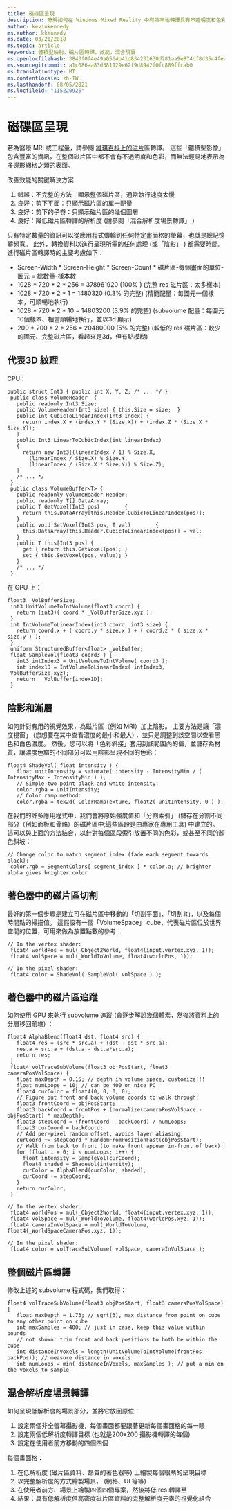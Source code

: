 ```yaml
---
title: 磁碟區呈現
description: 瞭解如何在 Windows Mixed Reality 中有效率地轉譯具有不透明度和色彩的豐富體積型影像。
author: kevinkennedy
ms.author: kkennedy
ms.date: 03/21/2018
ms.topic: article
keywords: 體積型映射，磁片區轉譯，效能，混合現實
ms.openlocfilehash: 3843f0f4e49a0564b41d834231630d281aa9e874df8d35c4feaa4fe5bba0ed68
ms.sourcegitcommit: a1c086aa83d381129e62f9d8942f0fc889ffcab0
ms.translationtype: MT
ms.contentlocale: zh-TW
ms.lasthandoff: 08/05/2021
ms.locfileid: "115220925"
---
```

# <a name="volume-rendering"></a>磁碟區呈現

若為醫療 MRI 或工程量，請參閱 [維琪百科上的磁片](https://en.wikipedia.org/wiki/Volume_rendering)區轉譯。 這些「體積型影像」包含豐富的資訊，在整個磁片區中都不會有不透明度和色彩，而無法輕易地表示為 [多邊形網格](https://en.wikipedia.org/wiki/Polygon_mesh)之類的表面。

改善效能的關鍵解決方案
1. 錯誤：不完整的方法：顯示整個磁片區，通常執行速度太慢
2. 良好：剪下平面：只顯示磁片區的單一配量
3. 良好：剪下的子卷：只顯示磁片區的幾個圖層
4. 良好：降低磁片區轉譯的解析度 (請參閱「混合解析度場景轉譯」 ) 

只有特定數量的資訊可以從應用程式傳輸到任何特定畫面格的螢幕，也就是總記憶體頻寬。 此外，轉換資料以進行呈現所需的任何處理 (或「陰影」 ) 都需要時間。 進行磁片區轉譯時的主要考慮如下：
* Screen-Width * Screen-Height * Screen-Count * 磁片區-每個畫面的單位-圖元 = 總數量-樣本數
* 1028 * 720 * 2 * 256 = 378961920 (100% )  (完整 res 磁片區：太多樣本) 
* 1028 * 720 * 2 * 1 = 1480320 (0.3% 的完整)  (精簡配量：每圖元一個樣本，可順暢地執行) 
* 1028 * 720 * 2 * 10 = 14803200 (3.9% 的完整)  (subvolume 配量：每圖元10個樣本、相當順暢地執行，並以3d 顯示) 
* 200 * 200 * 2 * 256 = 20480000 (5% 的完整)  (較低的 res 磁片區：較少的圖元、完整磁片區，看起來是3d，但有點模糊) 

## <a name="representing-3d-textures"></a>代表3D 紋理

CPU：

```
public struct Int3 { public int X, Y, Z; /* ... */ }
 public class VolumeHeader  {
   public readonly Int3 Size;
   public VolumeHeader(Int3 size) { this.Size = size;  }
   public int CubicToLinearIndex(Int3 index) {
     return index.X + (index.Y * (Size.X)) + (index.Z * (Size.X * Size.Y));
   }
   public Int3 LinearToCubicIndex(int linearIndex)
   {
     return new Int3((linearIndex / 1) % Size.X,
       (linearIndex / Size.X) % Size.Y,
       (linearIndex / (Size.X * Size.Y)) % Size.Z);
   }
   /* ... */
 }
 public class VolumeBuffer<T> {
   public readonly VolumeHeader Header;
   public readonly T[] DataArray;
   public T GetVoxel(Int3 pos)        {
     return this.DataArray[this.Header.CubicToLinearIndex(pos)];
   }
   public void SetVoxel(Int3 pos, T val)        {
     this.DataArray[this.Header.CubicToLinearIndex(pos)] = val;
   }
   public T this[Int3 pos] {
     get { return this.GetVoxel(pos); }
     set { this.SetVoxel(pos, value); }
   }
   /* ... */
 }
```

在 GPU 上：

```
float3 _VolBufferSize;
 int3 UnitVolumeToIntVolume(float3 coord) {
   return (int3)( coord * _VolBufferSize.xyz );
 }
 int IntVolumeToLinearIndex(int3 coord, int3 size) {
   return coord.x + ( coord.y * size.x ) + ( coord.z * ( size.x * size.y ) );
 }
 uniform StructuredBuffer<float> _VolBuffer;
 float SampleVol(float3 coord3 ) {
   int3 intIndex3 = UnitVolumeToIntVolume( coord3 );
   int index1D = IntVolumeToLinearIndex( intIndex3, _VolBufferSize.xyz);
   return __VolBuffer[index1D];
 }
```

## <a name="shading-and-gradients"></a>陰影和漸層

如何針對有用的視覺效果，為磁片區（例如 MRI）加上陰影。 主要方法是讓「濃度視窗」 (您想要在其中查看濃度的最小和最大) ，並只是調整到該空間以查看黑色和白色濃度。 然後，您可以將「色彩斜接」套用到該範圍內的值，並儲存為材質，讓濃度色譜的不同部分可以用陰影呈現不同的色彩：

```
float4 ShadeVol( float intensity ) {
   float unitIntensity = saturate( intensity - IntensityMin / ( IntensityMax - IntensityMin ) );
   // Simple two point black and white intensity:
   color.rgba = unitIntensity;
   // Color ramp method:
   color.rgba = tex2d( ColorRampTexture, float2( unitIntensity, 0 ) );
```

在我們的許多應用程式中，我們會將原始強度值和「分割索引」 (儲存在分割不同部分（例如面板和骨骼）的磁片區中;這些區段是由專家在專用工具) 中建立的。 這可以與上面的方法結合，以針對每個區段索引放置不同的色彩，或甚至不同的顏色斜坡：

```
// Change color to match segment index (fade each segment towards black):
 color.rgb = SegmentColors[ segment_index ] * color.a; // brighter alpha gives brighter color
```

## <a name="volume-slicing-in-a-shader"></a>著色器中的磁片區切割

最好的第一個步驟是建立可在磁片區中移動的「切割平面」、「切割 it」，以及每個時間點的掃描值。 這假設有一個「VolumeSpace」 cube，代表磁片區位於世界空間的位置，可用來做為放置點數的參考：

```
// In the vertex shader:
 float4 worldPos = mul(_Object2World, float4(input.vertex.xyz, 1));
 float4 volSpace = mul(_WorldToVolume, float4(worldPos, 1));
```

```
// In the pixel shader:
 float4 color = ShadeVol( SampleVol( volSpace ) );
```

## <a name="volume-tracing-in-shaders"></a>著色器中的磁片區追蹤

如何使用 GPU 來執行 subvolume 追蹤 (會逐步解說幾個體素，然後將資料上的分層移回前端) ：

```
float4 AlphaBlend(float4 dst, float4 src) {
   float4 res = (src * src.a) + (dst - dst * src.a);
   res.a = src.a + (dst.a - dst.a*src.a);
   return res;
 }
 float4 volTraceSubVolume(float3 objPosStart, float3 cameraPosVolSpace) {
   float maxDepth = 0.15; // depth in volume space, customize!!!
   float numLoops = 10; // can be 400 on nice PC
   float4 curColor = float4(0, 0, 0, 0);
   // Figure out front and back volume coords to walk through:
   float3 frontCoord = objPosStart;
   float3 backCoord = frontPos + (normalize(cameraPosVolSpace - objPosStart) * maxDepth);
   float3 stepCoord = (frontCoord - backCoord) / numLoops;
   float3 curCoord = backCoord;
   // Add per-pixel random offset, avoids layer aliasing:
   curCoord += stepCoord * RandomFromPositionFast(objPosStart);
   // Walk from back to front (to make front appear in-front of back):
   for (float i = 0; i < numLoops; i++) {
     float intensity = SampleVol(curCoord);
     float4 shaded = ShadeVol(intensity);
     curColor = AlphaBlend(curColor, shaded);
     curCoord += stepCoord;
   }
   return curColor;
 }
```

```
// In the vertex shader:
 float4 worldPos = mul(_Object2World, float4(input.vertex.xyz, 1));
 float4 volSpace = mul(_WorldToVolume, float4(worldPos.xyz, 1));
 float4 cameraInVolSpace = mul(_WorldToVolume, float4(_WorldSpaceCameraPos.xyz, 1));
```

```
// In the pixel shader:
 float4 color = volTraceSubVolume( volSpace, cameraInVolSpace );
```

## <a name="whole-volume-rendering"></a>整個磁片區轉譯

修改上述的 subvolume 程式碼，我們取得：

```
float4 volTraceSubVolume(float3 objPosStart, float3 cameraPosVolSpace) {
   float maxDepth = 1.73; // sqrt(3), max distance from point on cube to any other point on cube
   int maxSamples = 400; // just in case, keep this value within bounds
   // not shown: trim front and back positions to both be within the cube
   int distanceInVoxels = length(UnitVolumeToIntVolume(frontPos - backPos)); // measure distance in voxels
   int numLoops = min( distanceInVoxels, maxSamples ); // put a min on the voxels to sample
```

## <a name="mixed-resolution-scene-rendering"></a>混合解析度場景轉譯

如何呈現低解析度的場景部分，並將它放回原位：
1. 設定兩個非全螢幕攝影機，每個畫面都要跟著更新每個畫面格的每一眼
2. 設定兩個低解析度轉譯目標 (也就是200x200 攝影機轉譯的每個) 
3. 設定在使用者前方移動的四個四個

每個畫面格：
1. 在低解析度 (磁片區資料、昂貴的著色器等) 上繪製每個眼睛的呈現目標
2. 以完整解析度的方式繪製場景， (網格、UI 等等) 
3. 在使用者前方、場景上繪製四個四個專案，然後將低 res 轉譯至
4. 結果：具有低解析度但高密度磁片區資料的完整解析度元素的視覺化組合
